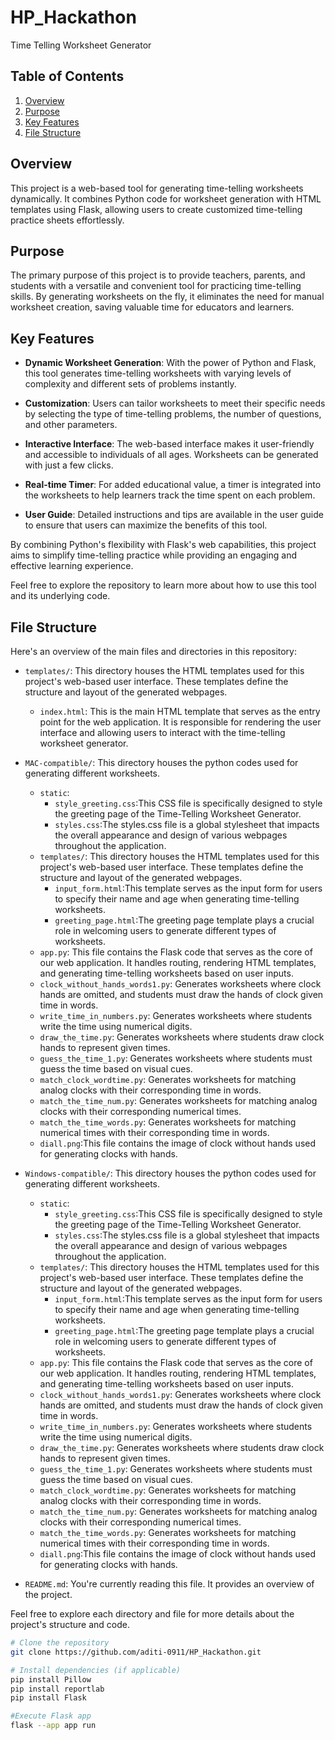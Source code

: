 # HP_Hackathon

Time Telling Worksheet Generator

## Table of Contents

1. [Overview](#overview)
2. [Purpose](#Purpose)
3. [Key Features](#Key-Features)
4. [File Structure](#file-structure)

## Overview

This project is a web-based tool for generating time-telling worksheets dynamically. It combines Python code for worksheet generation with HTML templates using Flask, allowing users to create customized time-telling practice sheets effortlessly.

## Purpose

The primary purpose of this project is to provide teachers, parents, and students with a versatile and convenient tool for practicing time-telling skills. By generating worksheets on the fly, it eliminates the need for manual worksheet creation, saving valuable time for educators and learners.

## Key Features

- **Dynamic Worksheet Generation**: With the power of Python and Flask, this tool generates time-telling worksheets with varying levels of complexity and different sets of problems instantly.

- **Customization**: Users can tailor worksheets to meet their specific needs by selecting the type of time-telling problems, the number of questions, and other parameters.

- **Interactive Interface**: The web-based interface makes it user-friendly and accessible to individuals of all ages. Worksheets can be generated with just a few clicks.

- **Real-time Timer**: For added educational value, a timer is integrated into the worksheets to help learners track the time spent on each problem.

- **User Guide**: Detailed instructions and tips are available in the user guide to ensure that users can maximize the benefits of this tool.

By combining Python's flexibility with Flask's web capabilities, this project aims to simplify time-telling practice while providing an engaging and effective learning experience.

Feel free to explore the repository to learn more about how to use this tool and its underlying code.


## File Structure

Here's an overview of the main files and directories in this repository:

- `templates/`: This directory houses the HTML templates used for this project's web-based user interface. These templates define the structure and layout of the generated webpages. 
    - `index.html`: This is the main HTML template that serves as the entry point for the web application. It is responsible for rendering the user interface and allowing users to interact with the time-telling worksheet generator.
    
- `MAC-compatible/`: This directory houses the python codes used for generating different worksheets.
    - `static`:
        - `style_greeting.css`:This CSS file is specifically designed to style the greeting page of the Time-Telling Worksheet Generator.
        - `styles.css`:The styles.css file is a global stylesheet that impacts the overall appearance and design of various webpages throughout the application.
    - `templates/`: This directory houses the HTML templates used for this project's web-based user interface. These templates define the structure and layout of the generated webpages. 
        - `input_form.html`:This template serves as the input form for users to specify their name and age when generating time-telling worksheets.
        - `greeting_page.html`:The greeting page template plays a crucial role in welcoming users to generate different types of worksheets.
    - `app.py`: This file contains the Flask code that serves as the core of our web application. It handles routing, rendering HTML templates, and generating time-telling worksheets based on user inputs.
    - `clock_without_hands_words1.py`:  Generates worksheets where clock hands are omitted, and students must draw the hands of clock given time in words.
    - `write_time_in_numbers.py`: Generates worksheets where students write the time using numerical digits.
    - `draw_the_time.py`: Generates worksheets where students draw clock hands to represent given times.
    - `guess_the_time_1.py`: Generates worksheets where students must guess the time based on visual cues.
    - `match_clock_wordtime.py`: Generates worksheets for matching analog clocks with their corresponding time in words.
    - `match_the_time_num.py`:  Generates worksheets for matching analog clocks with their corresponding numerical times.
    - `match_the_time_words.py`: Generates worksheets for matching numerical times with their corresponding time in words.
    - `diall.png`:This file contains the image of clock without hands used for generating clocks with hands.

- `Windows-compatible/`: This directory houses the python codes used for generating different worksheets.
    - `static`:
        - `style_greeting.css`:This CSS file is specifically designed to style the greeting page of the Time-Telling Worksheet Generator.
        - `styles.css`:The styles.css file is a global stylesheet that impacts the overall appearance and design of various webpages throughout the application.
    - `templates/`: This directory houses the HTML templates used for this project's web-based user interface. These templates define the structure and layout of the generated webpages. 
        - `input_form.html`:This template serves as the input form for users to specify their name and age when generating time-telling worksheets.
        - `greeting_page.html`:The greeting page template plays a crucial role in welcoming users to generate different types of worksheets.
    - `app.py`: This file contains the Flask code that serves as the core of our web application. It handles routing, rendering HTML templates, and generating time-telling worksheets based on user inputs.
    - `clock_without_hands_words1.py`:  Generates worksheets where clock hands are omitted, and students must draw the hands of clock given time in words.
    - `write_time_in_numbers.py`: Generates worksheets where students write the time using numerical digits.
    - `draw_the_time.py`: Generates worksheets where students draw clock hands to represent given times.
    - `guess_the_time_1.py`: Generates worksheets where students must guess the time based on visual cues.
    - `match_clock_wordtime.py`: Generates worksheets for matching analog clocks with their corresponding time in words.
    - `match_the_time_num.py`:  Generates worksheets for matching analog clocks with their corresponding numerical times.
    - `match_the_time_words.py`: Generates worksheets for matching numerical times with their corresponding time in words.
    - `diall.png`:This file contains the image of clock without hands used for generating clocks with hands.

- `README.md`: You're currently reading this file. It provides an overview of the project.



Feel free to explore each directory and file for more details about the project's structure and code.



```bash
# Clone the repository
git clone https://github.com/aditi-0911/HP_Hackathon.git

# Install dependencies (if applicable)
pip install Pillow
pip install reportlab 
pip install Flask

#Execute Flask app
flask --app app run
